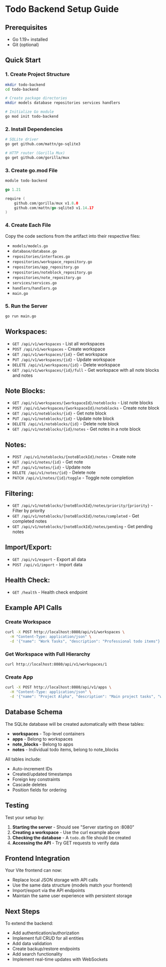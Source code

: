 # Todo Backend Setup Guide

## Prerequisites
- Go 1.19+ installed
- Git (optional)

## Quick Start

### 1. Create Project Structure
```bash
mkdir todo-backend
cd todo-backend

# Create package directories
mkdir models database repositories services handlers

# Initialize Go module
go mod init todo-backend
```

### 2. Install Dependencies
```bash
# SQLite driver
go get github.com/mattn/go-sqlite3

# HTTP router (Gorilla Mux)
go get github.com/gorilla/mux
```

### 3. Create go.mod File
```go
module todo-backend

go 1.21

require (
    github.com/gorilla/mux v1.8.0
    github.com/mattn/go-sqlite3 v1.14.17
)
```

### 4. Create Each File
Copy the code sections from the artifact into their respective files:

- `models/models.go`
- `database/database.go` 
- `repositories/interfaces.go`
- `repositories/workspace_repository.go`
- `repositories/app_repository.go`
- `repositories/noteblock_repository.go`
- `repositories/note_repository.go`
- `services/services.go`
- `handlers/handlers.go`
- `main.go`

### 5. Run the Server
```bash
go run main.go
```

## Workspaces:

- `GET /api/v1/workspaces` - List all workspaces
- `POST /api/v1/workspaces` - Create workspace
- `GET /api/v1/workspaces/{id}` - Get workspace
- `PUT /api/v1/workspaces/{id}` - Update workspace
- `DELETE /api/v1/workspaces/{id}` - Delete workspace
- `GET /api/v1/workspaces/{id}/full` - Get workspace with all note blocks and notes

## Note Blocks:

- `GET /api/v1/workspaces/{workspaceId}/noteblocks` - List note blocks
- `POST /api/v1/workspaces/{workspaceId}/noteblocks` - Create note block
- `GET /api/v1/noteblocks/{id}` - Get note block
- `PUT /api/v1/noteblocks/{id}` - Update note block
- `DELETE /api/v1/noteblocks/{id}` - Delete note block
- `GET /api/v1/noteblocks/{id}/notes` - Get notes in a note block

## Notes:

- `POST /api/v1/noteblocks/{noteBlockId}/notes` - Create note
- `GET /api/v1/notes/{id}` - Get note
- `PUT /api/v1/notes/{id}` - Update note
- `DELETE /api/v1/notes/{id}` - Delete note
- `PATCH /api/v1/notes/{id}/toggle` - Toggle note completion

## Filtering:

- `GET /api/v1/noteblocks/{noteBlockId}/notes/priority/{priority}` - Filter by priority
- `GET /api/v1/noteblocks/{noteBlockId}/notes/completed` - Get completed notes
- `GET /api/v1/noteblocks/{noteBlockId}/notes/pending` - Get pending notes

## Import/Export:

- `GET /api/v1/export` - Export all data
- `POST /api/v1/import` - Import data

## Health Check:

- `GET /health` - Health check endpoint

## Example API Calls

### Create Workspace
```bash
curl -X POST http://localhost:8080/api/v1/workspaces \
  -H "Content-Type: application/json" \
  -d '{"name": "Work Tasks", "description": "Professional todo items"}'
```

### Get Workspace with Full Hierarchy
```bash
curl http://localhost:8080/api/v1/workspaces/1
```

### Create App
```bash
curl -X POST http://localhost:8080/api/v1/apps \
  -H "Content-Type: application/json" \
  -d '{"name": "Project Alpha", "description": "Main project tasks", "workspace_id": 1, "position": 0}'
```

## Database Schema

The SQLite database will be created automatically with these tables:

- **workspaces** - Top-level containers
- **apps** - Belong to workspaces
- **note_blocks** - Belong to apps  
- **notes** - Individual todo items, belong to note_blocks

All tables include:
- Auto-increment IDs
- Created/updated timestamps
- Foreign key constraints
- Cascade deletes
- Position fields for ordering

## Testing

Test your setup by:

1. **Starting the server** - Should see "Server starting on :8080"
2. **Creating a workspace** - Use the curl example above
3. **Checking the database** - A `todo.db` file should be created
4. **Accessing the API** - Try GET requests to verify data

## Frontend Integration

Your Vite frontend can now:
- Replace local JSON storage with API calls
- Use the same data structure (models match your frontend)
- Import/export via the API endpoints
- Maintain the same user experience with persistent storage

## Next Steps

To extend the backend:
- Add authentication/authorization
- Implement full CRUD for all entities
- Add data validation
- Create backup/restore endpoints
- Add search functionality
- Implement real-time updates with WebSockets